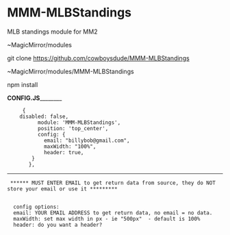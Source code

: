 # MMM-MLBStandings
MLB standings module for MM2

~MagicMirror/modules

git clone https://github.com/cowboysdude/MMM-MLBStandings

~MagicMirror/modules/MMM-MLBStandings

npm install

______________CONFIG.JS______________________

         {
        disabled: false,
			  module: 'MMM-MLBStandings',
			  position: 'top_center',
			  config: {			      
				email: "billybob@gmail.com",
				maxWidth: "100%", 
				header: true,
			}
		   },
 ___________________________________________
     ****** MUST ENTER EMAIL to get return data from source, they do NOT store your email or use it *********
     
      
      config options:
      email: YOUR EMAIL ADDRESS to get return data, no email = no data.
      maxWidth: set max width in px - ie "500px"  - default is 100%
      header: do you want a header?  
      
      
 
	  
	  

